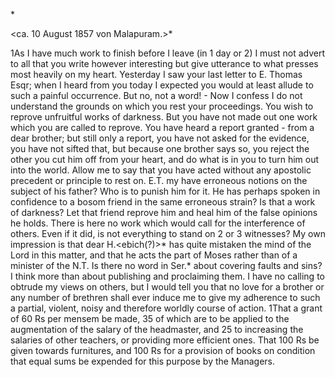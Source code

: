 <An Haultain>*

 <ca. 10 August 1857 von Malapuram.>*

1As I have much work to finish before I leave (in 1 day or 2) I must not advert to all that you write however interesting but give utterance to what presses most heavily on my heart. Yesterday I saw your last letter to E. Thomas Esqr; when I heard from you today I expected you would at least allude to such a painful occurrence. But no, not a word! - Now I confess I do not understand the grounds on which you rest your proceedings. You wish to reprove unfruitful works of darkness. But you have not made out one work which you are called to reprove. You have heard a report granted - from a dear brother; but still only a report, you have not asked for the evidence, you have not sifted that, but because one brother says so, you reject the other you cut him off from your heart, and do what is in you to turn him out into the world. Allow me to say that you have acted without any apostolic precedent or principle to rest on. E.T. my have erroneous notions on the subject of his father? Who is to punish him for it. He has perhaps spoken in confidence to a bosom friend in the same erroneous strain? Is that a work of darkness? Let that friend reprove him and heal him of the false opinions he holds. There is here no work which would call for the interference of others. Even if it did, is not everything to stand on 2 or 3 witnesses? My own impression is that dear H.<ebich(?)>* has quite mistaken the mind of the Lord in this matter, and that he acts the part of Moses rather than of a minister of the N.T. Is there no word in Ser.* about covering faults and sins? I think more than about publishing and proclaiming them. I have no calling to obtrude my views on others, but I would tell you that no love for a brother or any number of brethren shall ever induce me to give my adherence to such a partial, violent, noisy and therefore worldly course of action.
1That a grant of 60 Rs per mensem be made, 35 of which are to be applied to the augmentation of the salary of the headmaster, and 25 to increasing the salaries of other teachers, or providing more efficient ones. That 100 Rs be given towards furnitures, and 100 Rs for a provision of books on condition that equal sums be expended for this purpose by the Managers. 
